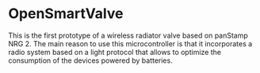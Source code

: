# OpenSmartValve
This is the first prototype of a wireless radiator valve based on panStamp NRG 2. 
The main reason to use this microcontroller is that it incorporates a radio system based on a light protocol that allows to optimize the consumption of the devices powered by batteries.
